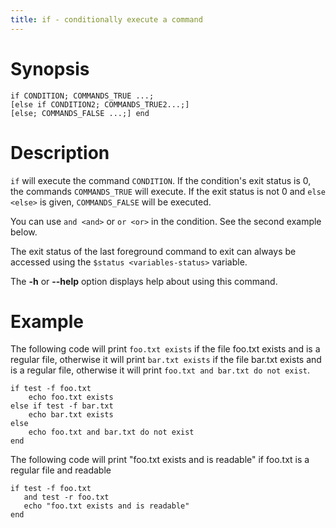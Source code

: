 ```yaml
---
title: if - conditionally execute a command
---
```


# Synopsis

<div class="synopsis">

```shell
if CONDITION; COMMANDS_TRUE ...; 
[else if CONDITION2; COMMANDS_TRUE2...;] 
[else; COMMANDS_FALSE ...;] end
```

</div>

# Description

`if` will execute the command `CONDITION`. If the condition's exit
status is 0, the commands `COMMANDS_TRUE` will execute. If the exit
status is not 0 and `else <else>` is given, `COMMANDS_FALSE` will be
executed.

You can use `and <and>` or `or <or>` in the condition. See the second
example below.

The exit status of the last foreground command to exit can always be
accessed using the `$status <variables-status>` variable.

The **-h** or **--help** option displays help about using this command.

# Example

The following code will print `foo.txt exists` if the file foo.txt
exists and is a regular file, otherwise it will print `bar.txt exists`
if the file bar.txt exists and is a regular file, otherwise it will
print `foo.txt and bar.txt do not exist`.

    if test -f foo.txt
        echo foo.txt exists
    else if test -f bar.txt
        echo bar.txt exists
    else
        echo foo.txt and bar.txt do not exist
    end

The following code will print "foo.txt exists and is readable" if
foo.txt is a regular file and readable

    if test -f foo.txt
       and test -r foo.txt
       echo "foo.txt exists and is readable"
    end

